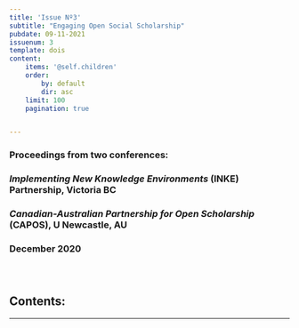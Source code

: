 ```yaml
---
title: 'Issue Nº3'
subtitle: "Engaging Open Social Scholarship"
pubdate: 09-11-2021
issuenum: 3
template: dois
content:
    items: '@self.children'
    order:
        by: default
        dir: asc
    limit: 100
    pagination: true


---
```

###

### Proceedings from two conferences:

### *Implementing New Knowledge Environments* (INKE) Partnership, Victoria BC

### *Canadian-Australian Partnership for Open Scholarship* (CAPOS), U Newcastle, AU

### December 2020

### &nbsp;

<h2>Contents:</h2>

---
